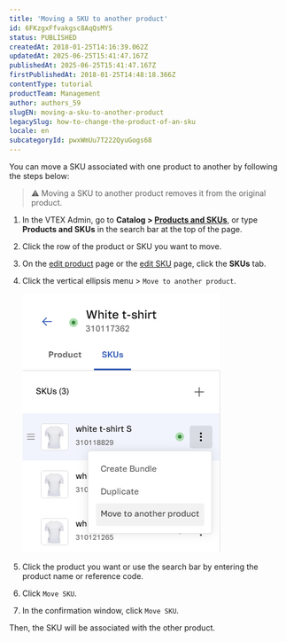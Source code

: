 ```yaml
---
title: 'Moving a SKU to another product'
id: 6FKzgxFfvakgsc8AqQsMYS
status: PUBLISHED
createdAt: 2018-01-25T14:16:39.062Z
updatedAt: 2025-06-25T15:41:47.167Z
publishedAt: 2025-06-25T15:41:47.167Z
firstPublishedAt: 2018-01-25T14:48:18.366Z
contentType: tutorial
productTeam: Management
author: authors_59
slugEN: moving-a-sku-to-another-product
legacySlug: how-to-change-the-product-of-an-sku
locale: en
subcategoryId: pwxWmUu7T222QyuGogs68
---
```


You can move a SKU associated with one product to another by following the steps below:

> ⚠️ Moving a SKU to another product removes it from the original product.

1. In the VTEX Admin, go to **Catalog > [Products and SKUs](https://help.vtex.com/en/tutorial/produtos-e-skus--2ig7TmROlirWirZjFWZ3By)**, or type **Products and SKUs** in the search bar at the top of the page.
2. Click the row of the product or SKU you want to move.
3. On the [edit product](https://help.vtex.com/en/tutorial/adicionar-ou-editar-produto--29IkdEu6GofCFlltsZh2H8) page or the [edit SKU](https://help.vtex.com/en/tutorial/adicionar-ou-editar-sku--4ryZ6J45kwn3jDiQBxGiiN) page, click the **SKUs** tab.
4. Click the vertical ellipsis menu > `Move to another product`.

    ![move_sku_product_EN](https://raw.githubusercontent.com/vtexdocs/help-center-content/refs/heads/main/docs/en/tutorials/Catalog/products-and-skus/moving-a-sku-to-another-product_1.png)

5. Click the product you want or use the search bar by entering the product name or reference code.
6. Click `Move SKU`.
7. In the confirmation window, click `Move SKU`. 

Then, the SKU will be associated with the other product.

